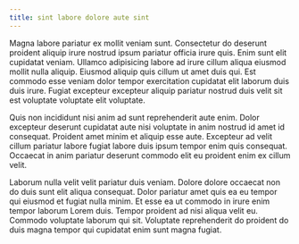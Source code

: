 ```yaml
---
title: sint labore dolore aute sint
---
```


Magna labore pariatur ex mollit veniam sunt. Consectetur do deserunt proident aliquip irure nostrud ipsum pariatur officia irure quis. Enim sunt elit cupidatat veniam. Ullamco adipisicing labore ad irure cillum aliqua eiusmod mollit nulla aliquip. Eiusmod aliquip quis cillum ut amet duis qui. Est commodo esse veniam dolor tempor exercitation cupidatat elit laborum duis duis irure. Fugiat excepteur excepteur aliquip pariatur nostrud duis velit sit est voluptate voluptate elit voluptate.

Quis non incididunt nisi anim ad sunt reprehenderit aute enim. Dolor excepteur deserunt cupidatat aute nisi voluptate in anim nostrud id amet id consequat. Proident amet minim et aliquip esse aute. Excepteur ad velit cillum pariatur labore fugiat labore duis ipsum tempor enim quis consequat. Occaecat in anim pariatur deserunt commodo elit eu proident enim ex cillum velit.

Laborum nulla velit velit pariatur duis veniam. Dolore dolore occaecat non do duis sunt elit aliqua consequat. Dolor pariatur amet quis ea eu tempor qui eiusmod et fugiat nulla minim. Et esse ea ut commodo in irure enim tempor laborum Lorem duis. Tempor proident ad nisi aliqua velit eu. Commodo voluptate laborum qui sit. Voluptate reprehenderit do proident do duis magna tempor qui cupidatat enim sunt magna fugiat.